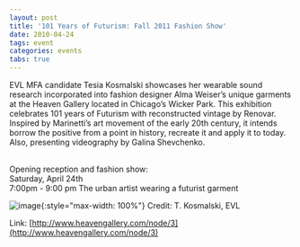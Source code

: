 ```yaml
---
layout: post
title: '101 Years of Futurism: Fall 2011 Fashion Show'
date: 2010-04-24
tags: event
categories: events
tabs: true
---
```


EVL MFA candidate Tesia Kosmalski showcases her wearable sound research incorporated into fashion designer Alma Weiser&rsquo;s unique garments at the Heaven Gallery located in Chicago&rsquo;s Wicker Park. This exhibition celebrates 101 years of Futurism with reconstructed vintage by Renovar. Inspired by Marinetti&rsquo;s art movement of the early 20th century, it intends borrow the positive from a point in history, recreate it and apply it to today. Also, presenting videography by Galina Shevchenko.<br><br>

Opening reception and fashion show:<br>
Saturday, April 24th<br>
7:00pm - 9:00 pm
The urban artist wearing a futurist garment

![image](https://www.evl.uic.edu/output/originals/heavenshow_kosmalski.png-srcw.jpg){:style="max-width: 100%"}
Credit: T. Kosmalski, EVL


Link: [http://www.heavengallery.com/node/3](http://www.heavengallery.com/node/3)
